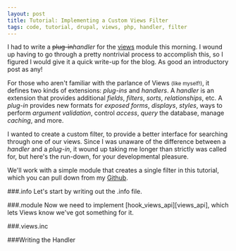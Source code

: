 ```yaml
---
layout: post
title: Tutorial: Implementing a Custom Views Filter
tags: code, tutorial, drupal, views, php, handler, filter
---
```


I had to write a ~~plug-in~~*handler* for the [views][drupal-views] module this morning. I wound up having to go through a pretty nontrivial process to accomplish this, so I figured I would give it a quick write-up for the blog. As good an introductory post as any!

<!-- more -->

For those who aren't familiar with the parlance of Views <small>(like myself!)</small>, it defines two kinds of extensions: *plug-ins* and *handlers*. A *handler* is an extension that provides additional _fields_, _filters_, _sorts_, _relationships_, etc. A *plug-in* provides new formats for _exposed forms_, _displays_, _styles_, ways to perform _argument validation_, control _access_, _query_ the database, manage _caching_, and more.

I wanted to create a custom filter, to provide a better interface for searching through one of our views. Since I was unaware of the difference between a *handler* and a *plug-in*, it wound up taking me longer than strictly was called for, but here's the run-down, for your developmental pleasure.

We'll work with a simple module that creates a single filter in this tutorial, which you can pull down from my [Github][repo].

###.info
Let's start by writing out the .info file.

<!-- insert drupal_custom_filter.info here -->

###.module
Now we need to implement [hook_views_api][views_api], which lets Views know we've got something for it.

<!-- insert drupal_custom_filter.module here -->

###.views.inc

<!-- insert drupal_custom_filter.views.inc here -->

###Writing the Handler

<!-- insert drupal_custom_filter_handler.inc here -->

[drupal-views]: https://drupal.org/project/views
[repo]: https://github.com/chaosphere2112/drupal_custom_filter
